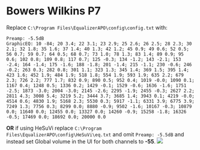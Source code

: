 # Bowers Wilkins P7
Replace `C:\Program Files\EqualizerAPO\config\config.txt` with:
```
Preamp: -5.5dB
GraphicEQ: 10 -84; 20 3.4; 22 3.1; 23 2.9; 25 2.6; 26 2.5; 28 2.3; 30 2.1; 32 1.8; 35 1.6; 37 1.4; 40 1.3; 42 1.2; 45 0.9; 49 0.6; 52 0.5; 56 0.7; 59 0.7; 64 0.5; 68 0.7; 73 1.0; 78 1.3; 83 1.4; 89 0.9; 95 0.6; 102 0.8; 109 0.8; 117 0.7; 125 -0.3; 134 -1.2; 143 -2.1; 153 -2.4; 164 -1.4; 175 -1.6; 188 -1.8; 201 -1.4; 215 -1.1; 230 -0.6; 246 -0.2; 263 0.3; 282 0.8; 301 1.1; 323 1.3; 345 1.4; 369 1.5; 395 1.4; 423 1.6; 452 1.9; 484 1.9; 518 1.8; 554 1.9; 593 1.9; 635 2.2; 679 2.3; 726 2.2; 777 1.7; 832 0.9; 890 0.5; 952 0.4; 1019 -0.0; 1090 0.1; 1167 0.4; 1248 0.5; 1336 0.2; 1429 -0.1; 1529 -0.6; 1636 -1.6; 1751 -2.5; 1873 -3.0; 2004 -3.0; 2145 -2.6; 2295 -1.9; 2455 -0.3; 2627 2.2; 2811 4.3; 3008 5.4; 3219 5.2; 3444 3.7; 3685 1.4; 3943 0.1; 4219 -0.0; 4514 0.6; 4830 1.9; 5168 2.3; 5530 0.3; 5917 -1.1; 6331 3.9; 6775 3.9; 7249 1.3; 7756 0.3; 8299 0.0; 8880 -0.9; 9502 -1.6; 10167 -0.3; 10879 0.0; 11640 0.0; 12455 0.0; 13327 0.0; 14260 -0.9; 15258 -1.8; 16326 -0.5; 17469 0.0; 18692 0.0; 20000 0.0
```
**OR** if using HeSuVi replace `C:\Program Files\EqualizerAPO\config\HeSuVi\eq.txt` and omit `Preamp: -5.5dB` and instead set Global volume in the UI for both channels to **-55**.
![](https://raw.githubusercontent.com/jaakkopasanen/AutoEq/master/results/Sonoma%20Model%20One/innerfidelity/onear/Bowers%20Wilkins%20P7/Bowers%20Wilkins%20P7.png)